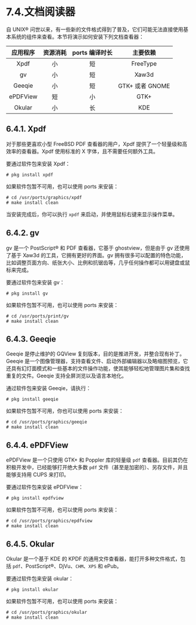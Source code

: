 # 7.4.文档阅读器

自 UNIX® 问世以来，有一些新的文件格式得到了普及，它们可能无法直接使用基本系统的组件来查看。本节将演示如何安装下列文档查看器：

|   应用程序   | 资源消耗 | ports 编译时长 |      主要依赖     |
| :------: | :--: | :--------: | :-----------: |
|   Xpdf   |   小  |      短     |    FreeType   |
|    gv    |   小  |      短     |     Xaw3d     |
|  Geeqie  |   小  |      短     | GTK+ 或者 GNOME |
| ePDFView |   短  |      小     |      GTK+     |
|  Okular  |   小  |      长     |      KDE      |

## 6.4.1. Xpdf

对于那些更喜欢小型 FreeBSD PDF 查看器的用户，Xpdf 提供了一个轻量级和高效率的查看器。Xpdf 使用标准的 X 字体，且不需要任何额外工具。

要通过软件包来安装 Xpdf：

```
# pkg install xpdf
```

如果软件包暂不可用，也可以使用 ports 来安装：

```
# cd /usr/ports/graphics/xpdf
# make install clean
```

当安装完成后，你可以执行 `xpdf` 来启动，并使用鼠标右键来显示操作菜单。

## 6.4.2. gv

gv 是一个 PostScript® 和 PDF 查看器，它基于 ghostview，但是由于 gv 还使用了基于 Xaw3d 的工具，它拥有更好的界面。gv 拥有很多可以配置的特色功能，比如调整页面方向、纸张大小、比例和抗锯齿等，几乎任何操作都可以用键盘或鼠标来完成。

要通过软件包来安装 gv：

```
# pkg install gv
```

如果软件包暂不可用，也可以使用 ports 来安装：

```
# cd /usr/ports/print/gv
# make install clean
```

## 6.4.3. Geeqie

Geeqie 是停止维护的 GQView 复刻版本，目的是推进开发，并整合现有补丁。Geeqie 是一个图像管理器，支持查看文件、启动外部编辑器以及略缩图预览，它还具有幻灯面模式和一些基本的文件操作功能，使其能够轻松地管理图片集和查找重复的文件。Geeqie 支持全屏浏览以及语言本地化。

通过软件包来安装 Geeqie，请执行：

```
# pkg install geeqie 
```

如果软件包暂不可用，你也可以使用 ports 来安装：

```
# cd /usr/ports/graphics/geeqie
# make install clean
```

## 6.4.4. ePDFView

ePDFView 是一个只使用 GTK+ 和 Poppler 库的轻量级 `pdf` 查看器。目前其仍在积极开发中，已经能够打开绝大多数 `pdf` 文件（甚至是加密的）、另存文件，并且能够支持用 CUPS 来打印。

要通过软件包来安装 ePDFView：

```
# pkg install epdfview
```

如果软件包暂不可用，也可以使用 ports 来安装：

```
# cd /usr/ports/graphics/epdfview
# make install clean
```

## 6.4.5. Okular

Okular 是一个基于 KDE 的 KPDF 的通用文件查看器，能打开多种文件格式，包括 `pdf`、PostScript®、DjVu、`CHM`、`XPS` 和 ePub。

要通过软件包来安装 okular：

```
# pkg install okular
```

如果软件包暂不可用，也可以使用 ports 来安装：

```
# cd /usr/ports/graphics/okular
# make install clean
```
